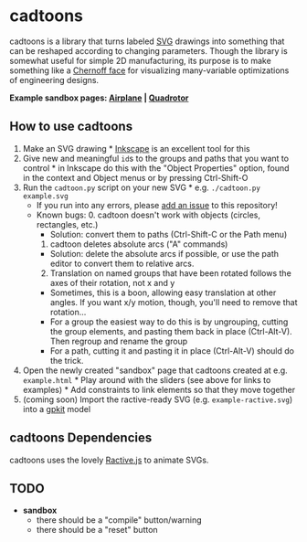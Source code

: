 # cadtoons

cadtoons is a library that turns labeled [SVG](https://en.wikipedia.org/wiki/Scalable_Vector_Graphics) drawings into something that can be reshaped according to changing parameters. Though the library is somewhat useful for simple 2D manufacturing, its purpose is to make something like a [Chernoff face](https://en.wikipedia.org/wiki/Chernoff_face) for visualizing many-variable optimizations of engineering designs.

**Example sandbox pages: [Airplane](http://bqpd.github.io/cadtoons/flightconditions.html) |  [Quadrotor](http://bqpd.github.io/cadtoons/quadrotor.html)**

## How to use cadtoons

  1. Make an SVG drawing
    * [Inkscape](http://www.inkscape.org) is an excellent tool for this
  2. Give new and meaningful `id`s to the groups and paths that you want to control
    * in Inkscape do this with the "Object Properties" option, found in the context and Object menus or by pressing Ctrl-Shift-O
  3. Run the `cadtoon.py` script on your new SVG
    * e.g. `./cadtoon.py example.svg`
      * If you run into any errors, please [add an issue](https://github.com/bqpd/cadtoons/issues/new) to this repository!
      * Known bugs:
        0. cadtoon doesn't work with objects (circles, rectangles, etc.)
          * Solution: convert them to paths (Ctrl-Shift-C or the Path menu)
        1. cadtoon deletes absolute arcs ("A" commands)
          * Solution: delete the absolute arcs if possible, or use the path editor to convert them to relative arcs.
        2. Translation on named groups that have been rotated follows the axes of their rotation, not x and y
          * Sometimes, this is a boon, allowing easy translation at other angles. If you want x/y motion, though, you'll need to remove that rotation...
          * For a group the easiest way to do this is by ungrouping, cutting the group elements, and pasting them back in place (Ctrl-Alt-V). Then regroup and rename the group
          * For a path, cutting it and pasting it in place (Ctrl-Alt-V) should do the trick.
  4. Open the newly created "sandbox" page that cadtoons created at e.g. `example.html`
    * Play around with the sliders (see above for links to examples)
    * Add constraints to link elements so that they move together
  5. (coming soon) Import the ractive-ready SVG (e.g. `example-ractive.svg`) into a [gpkit](https://github.com/convexopt/gpkit) model


## cadtoons Dependencies

cadtoons uses the lovely [Ractive.js](ractivejs.org) to animate SVGs.

## TODO

  * **sandbox**
    * there should be a "compile" button/warning
    * there should be a "reset" button

